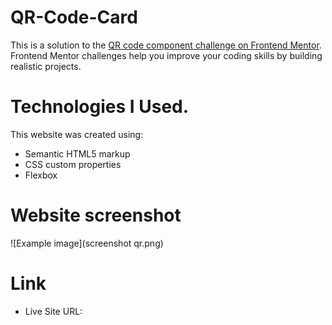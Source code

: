 # QR-Code-Card

This is a solution to the [QR code component challenge on Frontend Mentor](https://www.frontendmentor.io/challenges/qr-code-component-iux_sIO_H). Frontend Mentor challenges help you improve your coding skills by building realistic projects. 

# Technologies I Used.
This website was created using:

- Semantic HTML5 markup
- CSS custom properties
- Flexbox

# Website screenshot

![Example image](screenshot qr.png)

# Link
- Live Site URL: 
